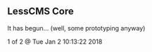 LessCMS Core
------------

It has begun... (well, some prototyping anyway)

1 of 2 @ Tue Jan  2 10:13:22 2018
